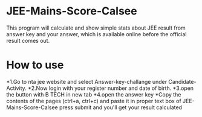# JEE-Mains-Score-Calsee
This program will calculate and show simple stats about JEE result from answer key and your answer, which is available online before the official result comes out.

# How to use
*1.Go to nta jee website and select Answer-key-challange under Candidate-Activity.
*2.Now login with your register number and date of birth.
*3.open the button with B TECH in new tab
*4.open the answer key
*Copy the contents of the pages (ctrl+a, ctrl+c) and paste it in proper text box of JEE-Mains-Score-Calsee
press submit and you'll get your result calculated
